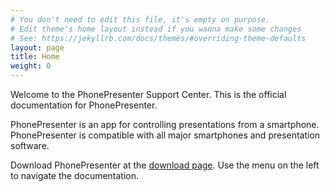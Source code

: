 ```yaml
---
# You don't need to edit this file, it's empty on purpose.
# Edit theme's home layout instead if you wanna make some changes
# See: https://jekyllrb.com/docs/themes/#overriding-theme-defaults
layout: page
title: Home
weight: 0
---
```


Welcome to the PhonePresenter Support Center.  This is the official documentation for PhonePresenter.

PhonePresenter is an app for controlling presentations from a smartphone.  PhonePresenter is compatible with all major smartphones and presentation software.

Download PhonePresenter at the <a href="https://phonepresenter.com/#download" target="_blank">download page</a>.  Use the menu on the left to navigate the documentation.
